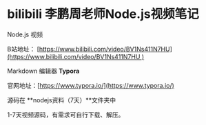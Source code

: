 # bilibili 李鹏周老师Node.js视频笔记

Node.js 视频

B站地址： [https://www.bilibili.com/video/BV1Ns411N7HU](https://www.bilibili.com/video/BV1Ns411N7HU )



Markdown 编辑器 **Typora**

官网地址：[https://www.typora.io/](https://www.typora.io/)



源码在 **nodejs资料（7天）**文件夹中

1-7天视频源码，有需求可自行下载、解压。